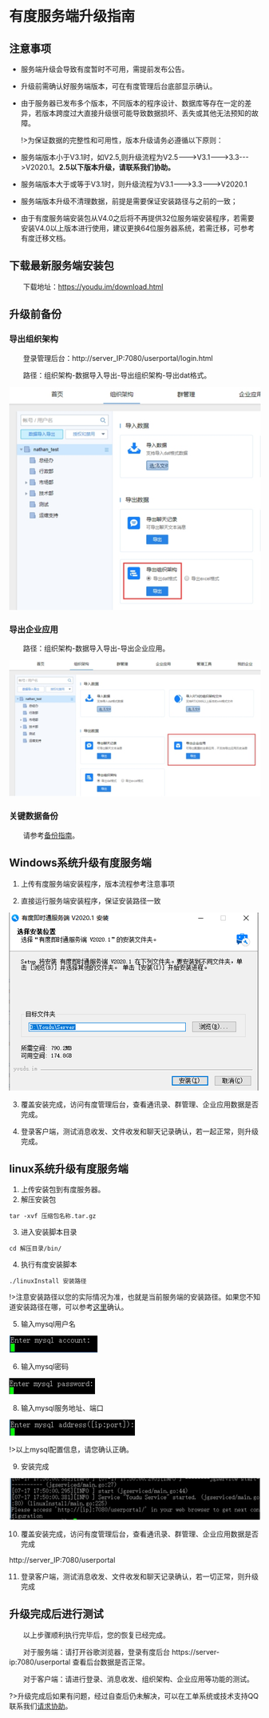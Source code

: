 # 有度服务端升级指南

## 注意事项

- 服务端升级会导致有度暂时不可用，需提前发布公告。

- 升级前需确认好服务端版本，可在有度管理后台底部显示确认。

- 由于服务器已发布多个版本，不同版本的程序设计、数据库等存在一定的差异，若版本跨度过大直接升级很可能导致数据损坏、丢失或其他无法预知的故障。

  !>为保证数据的完整性和可用性，版本升级请务必遵循以下原则：  



- 服务端版本小于V3.1时，如V2.5,则升级流程为V2.5--->V3.1--->3.3--->V2020.1。**2.5以下版本升级，请联系我们协助。**
- 服务端版本大于或等于V3.1时，则升级流程为V3.1--->3.3--->V2020.1
- 服务端版本升级不清理数据，前提是需要保证安装路径与之前的一致；
- 由于有度服务端安装包从V4.0之后将不再提供32位服务端安装程序，若需要安装V4.0以上版本进行使用，建议更换64位服务器系统，若需迁移，可参考有度迁移文档。

## 下载最新服务端安装包

　　下载地址：https://youdu.im/download.html

## 升级前备份

### 导出组织架构

　　登录管理后台：http://server_IP:7080/userportal/login.html

　　路径：组织架构-数据导入导出-导出组织架构-导出dat格式。

![img](./wps19.jpg) 

###  导出企业应用

　　路径：组织架构-数据导入导出-导出企业应用。

![img](./wps20.jpg) 

### 关键数据备份

　　请参考[备份指南](admin/server_backup/server_backup.md)。

## Windows系统升级有度服务端

1. 上传有度服务端安装程序，版本流程参考注意事项

2. 直接运行服务端安装程序，保证安装路径一致

![1584434689980](./1584434689980.png)

3. 覆盖安装完成，访问有度管理后台，查看通讯录、群管理、企业应用数据是否完成。

4. 登录客户端，测试消息收发、文件收发和聊天记录确认，若一起正常，则升级完成。

## linux系统升级有度服务端

1. 上传安装包到有度服务器。
2. 解压安装包

```
tar -xvf 压缩包名称.tar.gz
```

3. 进入安装脚本目录

```
cd 解压目录/bin/  
```

4. 执行有度安装脚本

```
./linuxInstall 安装路径
```

!>注意安装路径以您的实际情况为准，也就是当前服务端的安装路径。如果您不知道安装路径在哪，可以参考[这里](admin/server_move/server_move?id=进入安装目录)确认。

5. 输入mysql用户名

![img](./wps47.jpg) 

6. 输入mysql密码

![img](./wps48.jpg) 

8. 输入mysql服务地址、端口

![img](./wps49.jpg) 

!>以上mysql配置信息，请您确认正确。

9. 安装完成

![img](./wps50.jpg) 

10. 覆盖安装完成，访问有度管理后台，查看通讯录、群管理、企业应用数据是否完成

http://server_IP:7080/userportal

11. 登录客户端，测试消息收发、文件收发和聊天记录确认，若一切正常，则升级完成

## 升级完成后进行测试

　　以上步骤顺利执行完毕后，您的恢复已经完成。

　　对于服务端：请打开谷歌浏览器，登录有度后台 https://server-ip:7080/userportal 查看后台数据是否正常。

　　对于客户端：请进行登录、消息收发、组织架构、企业应用等功能的测试。

?>升级完成后如果有问题，经过自查后仍未解决，可以在工单系统或技术支持QQ联系我们[请求协助](./README)。